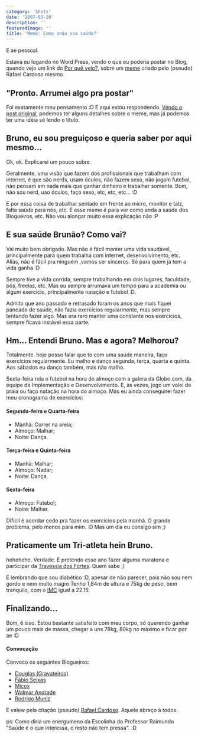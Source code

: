 ```yaml
---
category: 'Shots'
date: '2007-03-20'
description: ''
featuredImage: ''
title: 'Meme: Como anda sua saúde?'
---
```


E ae pessoal.

Estava eu logando no Word Press, vendo o que eu poderia postar no Blog, quando vejo um link do [Por quê veio?](http://porqueveio.com/), sobre um [meme](http://pt.wikipedia.org/wiki/Meme) criado pelo (pseudo) Rafael Cardoso mesmo.

## "Pronto. Arrumei algo pra postar"

Foi exatamente meu pensamento :D E aqui estou respondendo. [Vendo o post original](http://porqueveio.com/meu-proprio-meme-como-anda-sua-saude/), podemos ter alguns detalhes sobre o meme, mas já podemos ter uma idéia só lendo o título.

## Bruno, eu sou preguiçoso e queria saber por aqui mesmo...

Ok, ok. Explicarei um pouco sobre.

Geralmente, uma visão que fazem dos profissionais que trabalham com internet, é que são nerds, usam óculos, não fazem sexo, não jogam futebol, não pensam em nada mais que ganhar dinheiro e trabalhar somente. Bom, não sou nerd, uso óculos, faço sexo, etc, etc, etc... :D

E por essa coisa de trabalhar sentado em frente ao micro, monitor e talz, falta saúde para nós, etc. E esse meme é para ver como anda a saúde dos Blogueiros, etc. Não vou alongar muito essa explicação não :P

## E sua saúde Brunão? Como vai?

Vai muito bem obrigado. Mas não é fácil manter uma vida saudável, principalmente para quem trabalha com internet, desenvolvimento, etc. Aliás, não é fácil pra ninguém ,vamos ser sinceros. Só para quem já tem a vida ganha :D

Sempre tive a vida corrida, sempre trabalhando em dois lugares, faculdade, pós, freelas, etc. Mas eu sempre arrumava um tempo para a academia ou algum exercício, principalmente natação e futebol :D.

Admito que ano passado e retrasado foram os anos que mais fiquei pancado de saúde, não fazia exercícios regularmente, mas sempre tentando fazer algo. Mas era raro manter uma constante nos exercícios, sempre ficava instável essa parte.

## Hm... Entendi Bruno. Mas e agora? Melhorou?

Totalmente. hoje posso falar que to com uma saúde maneira, faço exercícios regularmente. Eu malho e danço segunda, terça, quarta e quinta. Aos sábados eu danço também, mas não malho.

Sexta-feira rola o futebol na hora do almoço com a galera da Globo.com, da equipe de Implementação e Desenvolvimento. E, às vezes, jogo um volei de praia ou faço natação na hora do almoço. Mas eu ainda conseguirei fazer meu cronograma de exercícios:

#### Segunda-feira e Quarta-feira

- Manhã: Correr na areia;
- Almoço: Malhar;
- Noite: Dança.

#### Terça-feira e Quinta-feira

- Manhã: Malhar;
- Almoço: Nadar;
- Noite: Dança.

#### Sexta-feira

- Almoço: Futebol;
- Noite: Malhar.

Difícil é acordar cedo pra fazer os exercícios pela manhã. O grande problema, pelo menos para mim. :D Mas um dia eu consigo sim ;)

## Praticamente um Tri-atleta hein Bruno.

hehehehe. Verdade. E pretendo esse ano fazer alguma maratona e participar da [Travessia dos Fortes](http://www.rio2007.org.br/travessiadosfortes2006/home/home.asp). Quem sabe ;)

E lembrando que sou diabético :D, apesar de não parecer, pois não sou nem gordo e nem muito magro.Tenho 1,84m de altura e 75kg de peso, bem tranquilo, com o [IMC](http://pt.wikipedia.org/wiki/%C3%8Dndice_de_massa_corporal) igual a 22.15.

## Finalizando...

Bom, é isso. Estou bastante satisfeito com meu corpo, só querendo ganhar um pouco mais de massa, chegar a uns 78kg, 80kg no máximo e ficar por ae :D

#### Convocação

Convoco os seguintes Blogueiros:

- [Douglas (Gravateiros)](http://gravateiros.com.br/)
- [Fábio Seixas](http://blog.fabioseixas.com.br/)
- [Micox](http://elmicox.blogspot.com/)
- [Walmar Andrade](http://www.fatorw.com/)
- [Rodrigo Muniz](http://rodrigomuniz.com/)

E valew pela citação (pseudo) [Rafael Cardoso](http://porqueveio.com/). Aquele abraço à todos.

ps: Como diria um energumeno da Escolinha do Professor Raimundo "Saúde é o que interessa, o resto não tem pressa". :D
